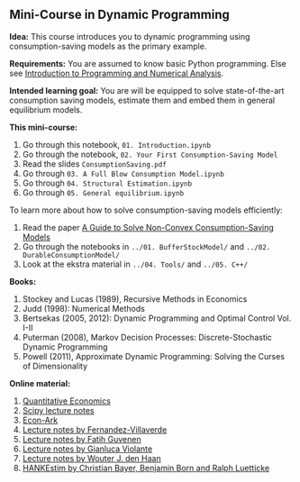 ## Mini-Course in Dynamic Programming

**Idea:** This course introduces you to dynamic programming using consumption-saving models as the primary example. 

**Requirements:** You are assumed to know basic Python programming. Else see [Introduction to Programming and Numerical Analysis](https://numeconcopenhagen.netlify.com/).

**Intended learning goal:** You are will be equipped to solve state-of-the-art consumption saving models, estimate them and embed them in general equilibrium models.

**This mini-course:**

1. Go through this notebook, `01. Introduction.ipynb`
2. Go through the notebook, `02. Your First Consumption-Saving Model`
3. Read the slides `ConsumptionSaving.pdf`
4. Go through `03. A Full Blow Consumption Model.ipynb`
5. Go through `04. Structural Estimation.ipynb`
7. Go through `05. General equilibrium.ipynb`

To learn more about how to solve consumption-saving models efficiently: 

1. Read the paper [A Guide to Solve Non-Convex Consumption-Saving Models](https://doi.org/10.1007/s10614-020-10045-x)
2. Go through the notebooks in `../01. BufferStockModel/` and `../02. DurableConsumptionModel/`
3. Look at the ekstra material in `../04. Tools/` and `../05. C++/`

**Books:**

1. Stockey and Lucas (1989), Recursive Methods in Economics
2. Judd (1998): Numerical Methods
3. Bertsekas (2005, 2012): Dynamic Programming and Optimal Control Vol. I-II
4. Puterman (2008), Markov Decision Processes: Discrete-Stochastic Dynamic Programming
5. Powell (2011), Approximate Dynamic Programming: Solving the Curses of Dimensionality

**Online material:**

1. [Quantitative Economics](https://lectures.quantecon.org/)
2. [Scipy lecture notes](https://scipy-lectures.org/)
3. [Econ-Ark](https://econ-ark.org/)
4. [Lecture notes by Fernandez-Villaverde](https://www.sas.upenn.edu/~jesusfv/teaching.html)
5. [Lecture notes by Fatih Guvenen](https://fatihguvenen.com/teaching/econ8185-phd-computation-empirics/)
6. [Lecture notes by Gianluca Violante](https://sites.google.com/a/nyu.edu/glviolante/teaching/quantmacro15)
7. [Lecture notes by Wouter J. den Haan](http://www.wouterdenhaan.com/notes.htm)
8. [HANKEstim by Christian Bayer, Benjamin Born and Ralph Luetticke](https://github.com/BenjaminBorn/HANK_BusinessCycleAndInequality)
